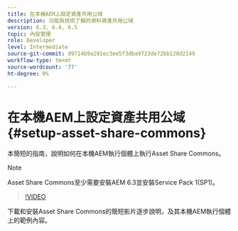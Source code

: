 ```yaml
---
title: 在本機AEM上設定資產共用公域
description: 功能與技術了解的資料資產共用公域
version: 6.3, 6.4, 6.5
topic: 內容管理
role: Developer
level: Intermediate
source-git-commit: d9714b9a291ec3ee5f3dba9723de72bb120d2149
workflow-type: tm+mt
source-wordcount: '77'
ht-degree: 0%

---
```



# 在本機AEM上設定資產共用公域 {#setup-asset-share-commons}

本簡短的指南，說明如何在本機AEM執行個體上執行Asset Share Commons。

>[!NOTE]
>
>Asset Share Commons至少需要安裝AEM 6.3並安裝Service Pack 1(SP1)。

>[!VIDEO](https://video.tv.adobe.com/v/20499/?quality=9&learn=on)

下載和安裝Asset Share Commons的簡短影片逐步說明，及其本機AEM執行個體上的範例內容。
